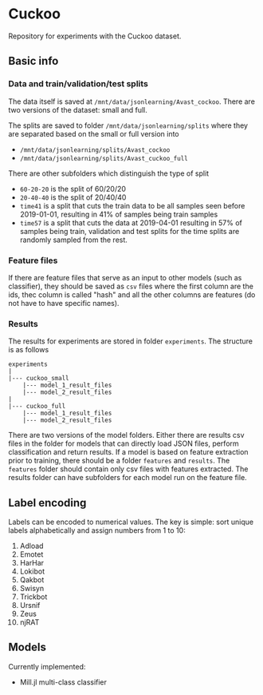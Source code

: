 # Cuckoo

Repository for experiments with the Cuckoo dataset.

## Basic info

### Data and train/validation/test splits

The data itself is saved at `/mnt/data/jsonlearning/Avast_cockoo`. There are two versions of the dataset: small and full.

The splits are saved to folder `/mnt/data/jsonlearning/splits` where they are separated based on the small or full version into
- `/mnt/data/jsonlearning/splits/Avast_cockoo`
- `/mnt/data/jsonlearning/splits/Avast_cuckoo_full`

There are other subfolders which distinguish the type of split
- `60-20-20` is the split of 60/20/20
- `20-40-40` is the split of 20/40/40
- `time41` is a split that cuts the train data to be all samples seen before 2019-01-01, resulting in 41% of samples being train samples
- `time57` is a split that cuts the data at 2019-04-01 resulting in 57% of samples being train,
validation and test splits for the time splits are randomly sampled from the rest.

### Feature files

If there are feature files that serve as an input to other models (such as classifier), they should be saved as `csv` files where the first column are the ids, thec column is called "hash" and all the other columns are features (do not have to have specific names).

### Results

The results for experiments are stored in folder `experiments`. The structure is as follows
```
experiments
|
|--- cuckoo_small
    |--- model_1_result_files
    |--- model_2_result_files
|
|--- cuckoo_full
    |--- model_1_result_files
    |--- model_2_result_files
```

There are two versions of the model folders. Either there are results csv files in the folder for models that can directly load JSON files, perform classification and return results. If a model is based on feature extraction prior to training, there should be a folder `features` and 
`results`. The `features` folder should contain only csv files with features extracted. The results folder can have subfolders for each model run on the feature file.

## Label encoding

Labels can be encoded to numerical values. The key is simple: sort unique labels alphabetically and assign numbers from 1 to 10:
1. Adload
2. Emotet
3. HarHar
4. Lokibot
5. Qakbot
6. Swisyn
7. Trickbot
8. Ursnif
9. Zeus
10. njRAT

## Models

Currently implemented:
- Mill.jl multi-class classifier